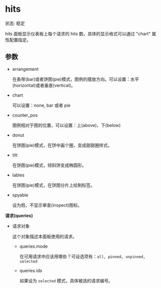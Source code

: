 # hits

状态: 稳定

hits 面板显示仪表板上每个请求的 hits 数，具体的显示格式可以通过 "chart" 属性配置指定。

## 参数

* arrangement

    在条带(bar)或者饼图(pie)模式，图例的摆放方向。可以设置：水平(horizontal)或者垂直(vertical)。

* chart

    可以设置：none, bar 或者 pie

* counter_pos

    图例相对于图的位置，可以设置：上(above)，下(below)

* donut

    在饼图(pie)模式，在饼中画个圈，变成甜甜圈样式。

* tilt

    在饼图(pie)模式，倾斜饼变成椭圆形。

* lables

    在饼图(pie)模式，在饼图分片上绘制标签。

* spyable

    设为假，不显示审查(inspect)图标。

**请求(queries)**

* 请求对象

    这个对象描述本面板使用的请求。

  * queries.mode

    在可用请求中应该用哪些？可设选项有：`all, pinned, unpinned, selected`

  * queries.ids

    如果设为 `selected` 模式，具体被选的请求编号。
